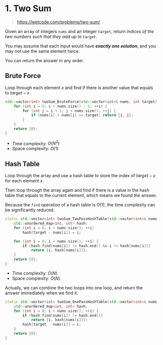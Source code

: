 # 1. Two Sum

> https://leetcode.com/problems/two-sum/

Given an array of integers `nums` and an integer `target`, return _indices of the two numbers such that they add up to `target`._

You may assume that each input would have **_exactly one solution_**, and you may not use the same element twice.

You can return the answer in any order.

## Brute Force

Loop through each element $x$ and find if there is another value that equals to $target - x$

```c++
std::vector<int> twoSum_BruteForce(std::vector<int>& nums, int target) {
    for (int i = 0; i < nums.size() - 1; ++i) {
        for (int j = i + 1; j < nums.size(); ++j) {
            if (nums[i] + nums[j] == target) return {i, j};
        }
    }
    return {0};
}
```

- Time complexity: $O(N^2)$
- Space complexity: $O(1)$

## Hash Table

Loop through the array and use a hash table to store the index of $target - x$ for each element $x$.

Then loop through the array again and find if there is a value in the hash table that equals to the current element, which means we found the answer.

Because the `find` operation of a hash table is $O(1)$, the time complexity can be significantly reduced.

```c++
static std::vector<int> twoSum_TwoPassHashTable(std::vector<int>& nums, int target) {
    std::unordered_map<int, int> hash;
    for (int i = 0; i < nums.size(); ++i)
        hash[target - nums[i]] = i;

    for (int i = 0; i < nums.size(); ++i) {
        if (hash.find(nums[i]) != hash.end() && i != hash[nums[i]])
            return {i, hash[nums[i]]};
    }
    return {0};
}
```

- Time complexity: $O(N)$
- Space complexity: $O(N)$

Actually, we can combine the two loops into one loop, and return the answer immediately when we find it.

```c++
static std::vector<int> twoSum_OnePassHashTable(std::vector<int>& nums, int target) {
    std::unordered_map<int, int> hash;
    for (int i = 0; i < nums.size(); ++i) {
        if (hash.find(nums[i]) != hash.end())
            return {i, hash[nums[i]]};
        hash[target - nums[i]] = i;
    }
    return {0};
}
```